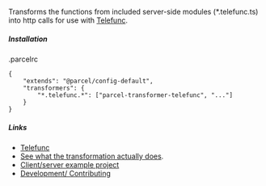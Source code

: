 Transforms the functions from included server-side modules (*.telefunc.ts) into http calls for use with [Telefunc](https://telefunc.com/).

##### Installation
.parcelrc 
```
{
    "extends": "@parcel/config-default",
    "transformers": {
        "*.telefunc.*": ["parcel-transformer-telefunc", "..."]
    }
}
```

##### Links
- [Telefunc](https://telefunc.com/)
- [See what the transformation actually does](https://telefunc.com/tour#how-it-works).
- [Client/server example project](https://github.com/vikejs/telefunc/tree/master/examples/express-and-parcel)
- [Development/ Contributing](CONTRIBUTING.md)


